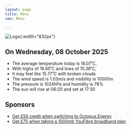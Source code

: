 ```yaml
---
layout: page
title: Menu
seo: Menu

---
```


![Logo](/images/logo.jpg){:width="832px"}

<!-- weather_marker starts -->
## On Wednesday, 08 October 2025

- The average temperature today is 16.07˚C,
- With highs of 16.65˚C and lows of 15.38˚C,
- It may feel like 15.77˚C with broken clouds
- The wind speed is 1.03m/s and visibility is 10000m
- The pressure is 1024hPa and humidity is 78%
- The sun will rise at 06:20 and set at 17:30

<!-- weather_marker ends -->

## Sponsors

- [Get £50 credit when switching to Octopus Energy](https://bit.ly/3oD1nnS)
- [Get £75 when taking a 1000mb YouFibre broadband plan](https://aklam.io/91zWhU?)
